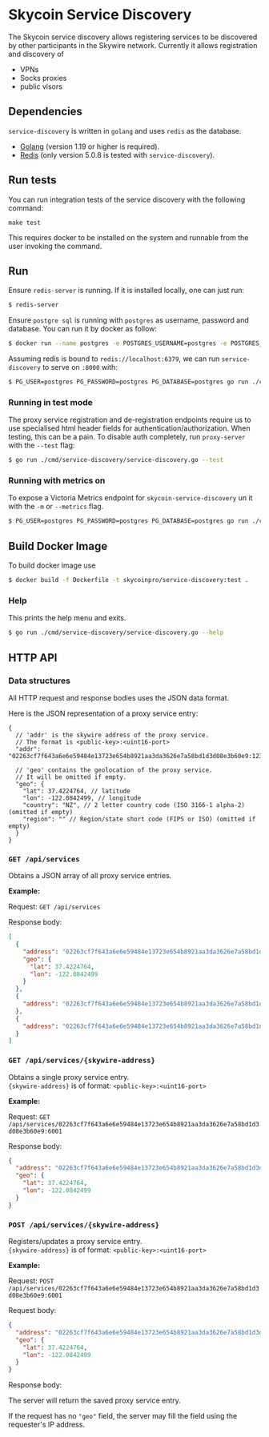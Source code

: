 # Skycoin Service Discovery

The Skycoin service discovery allows registering services to be discovered by other participants in the Skywire network. Currently it allows registration 
and discovery of 

- VPNs
- Socks proxies
- public visors

## Dependencies

`service-discovery` is written in `golang` and uses `redis` as the database.

- [Golang](https://golang.org/) (version 1.19 or higher is required).
- [Redis](https://redis.io/) (only version 5.0.8 is tested with `service-discovery`).

## Run tests

You can run integration tests of the service discovery with the following command:

```
make test
```

This requires docker to be installed on the system and runnable from the user invoking the command.

## Run

Ensure `redis-server` is running. If it is installed locally, one can just run:

```bash
$ redis-server
```

Ensure `postgre sql` is running with `postgres` as username, password and database. You can run it by docker as follow:
```bash
$ docker run --name postgres -e POSTGRES_USERNAME=postgres -e POSTGRES_PASSWORD=postgres -e POSTGRES_DATABASE=postgres -p 5432:5432 -d postgres
```

Assuming redis is bound to `redis://localhost:6379`, we can run `service-discovery` to serve on `:8000` with:

```bash
$ PG_USER=postgres PG_PASSWORD=postgres PG_DATABASE=postgres go run ./cmd/service-discovery/service-discovery.go --redis="redis://localhost:6379" --addr=":8000"
```

### Running in test mode

The proxy service registration and de-registration endpoints require us to use specialised html header fields for authentication/authorization. When testing, this can be a pain. To disable auth completely, run `proxy-server` with the `--test` flag:

```bash 
$ go run ./cmd/service-discovery/service-discovery.go --test
```

### Running with metrics on
To expose a Victoria Metrics endpoint for `skycoin-service-discovery` un it with the `-m` or `--metrics` flag.
```bash
$ PG_USER=postgres PG_PASSWORD=postgres PG_DATABASE=postgres go run ./cmd/service-discovery/service-discovery.go -m localhost:9099
```

## Build Docker Image
To build docker image use
```bash
$ docker build -f Dockerfile -t skycoinpro/service-discovery:test .
```

### Help

This prints the help menu and exits.
```bash
$ go run ./cmd/service-discovery/service-discovery.go --help
```

## HTTP API

### Data structures

All HTTP request and response bodies uses the JSON data format.

Here is the JSON representation of a proxy service entry:

```json5
{
  // 'addr' is the skywire address of the proxy service.
  // The format is <public-key>:<uint16-port>
  "addr": "02263cf7f643a6e6e59484e13723e654b8921aa3da3626e7a58bd1d3d08e3b60e9:1234",

  // 'geo' contains the geolocation of the proxy service.
  // It will be omitted if empty.
  "geo": {
    "lat": 37.4224764, // latitude
    "lon": -122.0842499, // longitude
    "country": "NZ", // 2 letter country code (ISO 3166-1 alpha-2) (omitted if empty)
    "region": "" // Region/state short code (FIPS or ISO) (omitted if empty)
  }
}
```

### `GET /api/services`

Obtains a JSON array of all proxy service entries.

**Example:**

Request: `GET /api/services`

Response body:
```json
[
  {
    "address": "02263cf7f643a6e6e59484e13723e654b8921aa3da3626e7a58bd1d3d08e3b60e9:6001",
    "geo": {
      "lat": 37.4224764,
      "lon": -122.0842499
    }    
  },
  {
    "address": "02263cf7f643a6e6e59484e13723e654b8921aa3da3626e7a58bd1d3d08e3b60e9:6002"
  },
  {
    "address": "02263cf7f643a6e6e59484e13723e654b8921aa3da3626e7a58bd1d3d08e3b60e9:6003"
  }
]
```

### `GET /api/services/{skywire-address}`

Obtains a single proxy service entry.<br>
`{skywire-address}` is of format: `<public-key>:<uint16-port>`

**Example:**

Request: `GET /api/services/02263cf7f643a6e6e59484e13723e654b8921aa3da3626e7a58bd1d3d08e3b60e9:6001`

Response body:
```json
{
  "address": "02263cf7f643a6e6e59484e13723e654b8921aa3da3626e7a58bd1d3d08e3b60e9:6001",
  "geo": {
    "lat": 37.4224764,
    "lon": -122.0842499
  }    
}
```

### `POST /api/services/{skywire-address}`

Registers/updates a proxy service entry.<br>
`{skywire-address}` is of format: `<public-key>:<uint16-port>`

**Example:**

Request: `POST /api/services/02263cf7f643a6e6e59484e13723e654b8921aa3da3626e7a58bd1d3d08e3b60e9:6001`

Request body:
```json
{
  "address": "02263cf7f643a6e6e59484e13723e654b8921aa3da3626e7a58bd1d3d08e3b60e9:6001",
  "geo": {
    "lat": 37.4224764,
    "lon": -122.0842499
  }    
}
```

Response body:

The server will return the saved proxy service entry.

If the request has no `"geo"` field, the server may fill the field using the requester's IP address.
